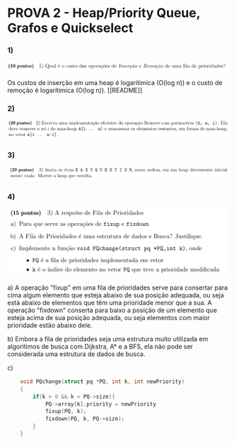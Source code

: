 # PROVA 2 - Heap/Priority Queue, Grafos e Quickselect

### 1) 
![Questão 1](../assets/image-4.png)

Os custos de inserção em uma heap é logarítimica (O(log n)) e o custo de remoção é logarítimica (O(log n)). [[README]]

### 2)
![Questão 2](../assets/image-2.png)
 


###  3)
![Questão 3](../assets/image-3.png)



### 4)
![Questão 4](../assets/image.png)


a) A operação "fixup" em uma fila de prioridades serve para consertar para cima algum elemento que esteja abaixo de sua posição adequada, ou seja está abaixo de elementos que têm uma prioridade menor que a sua. A operação "fixdown" conserta para baixo a posição de um elemento que esteja acima de sua posição adequada, ou seja elementos com maior prioridade estão abaixo dele. 

b) Embora a fila de prioridades seja uma estrutura muito utilizada em algoritimos de busca com Dijkstra, A* e a BFS, ela não pode ser considerada uma estrutura de dados de busca.


c) 

``` C
    void PQchange(struct pq *PQ, int k, int newPriority)
    {
        if(k > 0 && k < PQ->size){
            PQ->array[k].priority = newPriority
            fixup(PQ, k);
            fixdown(PQ, k, PQ->size);
        }
    }
```





